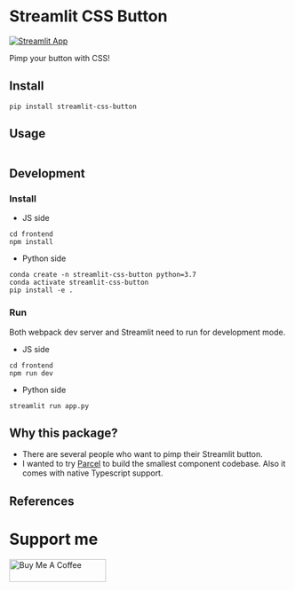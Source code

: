 # Streamlit CSS Button

[![Streamlit App](https://static.streamlit.io/badges/streamlit_badge_black_white.svg)](https://share.streamlit.io/andfanilo/streamlit-css-button/app.py)

Pimp your button with CSS!

## Install

```
pip install streamlit-css-button
```

## Usage

```python

```

## Development

### Install

- JS side

```shell script
cd frontend
npm install
```

- Python side

```shell script
conda create -n streamlit-css-button python=3.7
conda activate streamlit-css-button
pip install -e .
```

### Run

Both webpack dev server and Streamlit need to run for development mode.

- JS side

```shell script
cd frontend
npm run dev
```

- Python side

```shell script
streamlit run app.py
```

## Why this package?

- There are several people who want to pimp their Streamlit button.
- I wanted to try [Parcel](https://parceljs.org/) to build the smallest component codebase. Also it comes with native Typescript support.

## References

# Support me

<a href="https://www.buymeacoffee.com/andfanilo" target="_blank"><img src="https://cdn.buymeacoffee.com/buttons/default-orange.png" alt="Buy Me A Coffee" height="41" width="174"></a>
